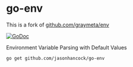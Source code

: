 # go-env

This is a fork of [github.com/graymeta/env](https://github.com/graymeta/env)

[![GoDoc](https://godoc.org/github.com/jasonhancock/go-env?status.svg)](https://godoc.org/github.com/jasonhancock/go-env)

Environment Variable Parsing with Default Values

```shell
go get github.com/jasonhancock/go-env
```
